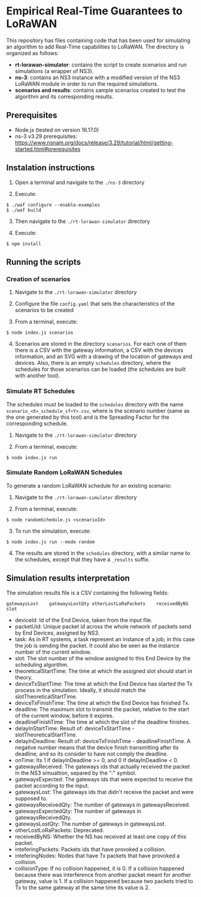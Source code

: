 # Empirical Real-Time Guarantees to LoRaWAN

This repository has files containing code that has been used for simulating an algorithm to add Real-Time capabilities to LoRaWAN. The directory is organized as follows:

* **rt-lorawan-simulator**: contains the script to create scenarios and run simulations (a wrapper of NS3).
* **ns-3**: contains an NS3 instance with a modified version of the NS3 LoRaWAN module in order to run the required simulations.
* **scenarios and results**: contains sample scenarios created to test the algorithm and its corresponding results.

## Prerequisites

* Node.js (tested on version 16.17.0)
* ns-3 v3.29 prerequisites: https://www.nsnam.org/docs/release/3.29/tutorial/html/getting-started.html#prerequisites

## Instalation instructions

1. Open a terminal and navigate to the `./ns-3` directory

2. Execute:

```
$ ./waf configure --enable-examples
$ ./waf build
```

3. Then navigate to the `./rt-lorawan-simulator` directory

4. Execute:

```
$ npm install
```

## Running the scripts

### Creation of scenarios

1. Navigate to the `./rt-lorawan-simulator` directory

2. Configure the file `config.yaml` that sets the characteristics of the scenarios to be created

3. From a terminal, execute:

```
$ node index.js scenarios
```

4. Scenarios are stored in the directory `scenarios`. For each one of them there is a CSV with the gateway information, a CSV with the devices information, and an SVG with a drawing of the location of gateways and devices. Also, there is an empty `schedules` directory, where the schedules for those scenarios can be loaded (the schedules are built with another tool).

### Simulate RT Schedules

The schedules must be loaded to the `schedules` directory with the name `scenario_<X>_schedule_sf<Y>.csv`, where <X> is the scenario number (same as the one generated by this tool) and <Y> is the Spreading Factor for the corresponding schedule.

1. Navigate to the `./rt-lorawan-simulator` directory

2. From a terminal, execute:

```
$ node index.js run
```

### Simulate Random LoRaWAN Schedules

To generate a random LoRaWAN schedule for an existing scenario:

1. Navigate to the `./rt-lorawan-simulator` directory

2. From a terminal, execute:

```
$ node randomSchedule.js <scenarioId>
```

3. To run the simulation, execute:

```
$ node index.js run --mode random
```

4. The results are stored in the `schedules` directory, with a similar name to the schedules, except that they have a `_results` suffix.

## Simulation results interpretation

The simulation results file is a CSV containing the following fields:

	gatewaysLost	gatewaysLostQty	otherLostLoRaPackets	receivedByNS	slot		

* deviceId: Id of the End Device, taken from the input file.
* packetUid: Unique packet id across the whole network of packets send by End Devices, assigned by NS3.
* task: As in RT systems, a task represent an instance of a job; in this case the job is sending the packet. It could also be seen as the instance number of the current window.
* slot: The slot number of the window assigned to this End Device by the scheduling algorithm.
* theoreticalStartTime: The time at which the assigned slot should start in theory.
* deviceTxStartTime: The time at which the End Device has started the Tx process in the simulation. Ideally, it should match the slotTheoreticalStartTime.
* deviceTxFinishTime: The time at which the End Device has finished Tx.
* deadline: The maximum slot to transmit the packet, relative to the start of the current window, before it expires.
* deadlineFinishTime: The time at which the slot of the deadline finishes.
* delayInStartTime: Result of: deviceTxStartTime - slotTheoreticalStartTime.
* delayInDeadline: Result of: deviceTxFinishTime - deadlineFinishTime. A negative number means that the device finish transmitting after its deadline, and so its consider to have not comply the deadline.
* onTime: Its 1 if delayInDeadline >= 0, and 0 if delayInDeadline < 0.
* gatewaysReceived: The gateways ids that actually received the packet in the NS3 simualtion, separed by the ":" symbol.
* gatewaysExpected: The gateways ids that were expected to receive the packet according to the input.
* gatewaysLost: The gateways ids that didn't receive the packet and were supposed to.
* gatewaysReceivedQty: The number of gateways in gatewaysReceived.
* gatewaysExpectedQty: The number of gateways in gatewaysReceivedQty.
* gatewaysLostQty: The number of gateways in gatewaysLost.
* otherLostLoRaPackets: Deprecated.
* receivedByNS: Whether the NS has received at least one copy of this packet.
* inteferingPackets: Packets ids that have provoked a collision.
* inteferingNodes: Nodes that have Tx packets that have provoked a collision.
* collisionType: If no collision happened, it is 0. If a collision happened because there was interference from another packet meant for another gateway, value is 1. If a collision happened because two packets tried to Tx to the same gateway at the same time its value is 2.
